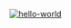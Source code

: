 [![hello-world](https://github.com/bestolkovy/Xexlet_module2/actions/workflows/hello-world.yml/badge.svg)](https://github.com/bestolkovy/Xexlet_module2/actions/workflows/hello-world.yml)